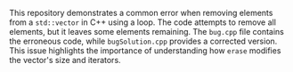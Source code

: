 This repository demonstrates a common error when removing elements from a `std::vector` in C++ using a loop. The code attempts to remove all elements, but it leaves some elements remaining.  The `bug.cpp` file contains the erroneous code, while `bugSolution.cpp` provides a corrected version.  This issue highlights the importance of understanding how `erase` modifies the vector's size and iterators.